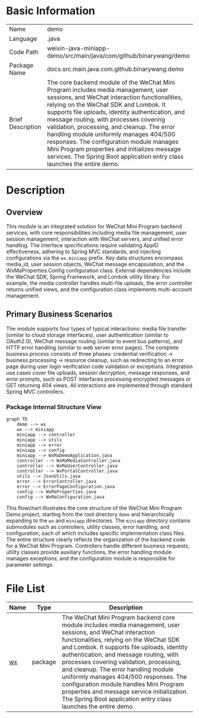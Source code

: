 # Basic Information

|      |      |
|------|------|
| Name | demo |
| Language | .java |
| Code Path | weixin-java-miniapp-demo/src/main/java/com/github/binarywang/demo |
| Package Name | docs.src.main.java.com.github.binarywang.demo |
| Brief Description | The core backend module of the WeChat Mini Program includes media management, user sessions, and WeChat interaction functionalities, relying on the WeChat SDK and Lombok. It supports file uploads, identity authentication, and message routing, with processes covering validation, processing, and cleanup. The error handling module uniformly manages 404/500 responses. The configuration module manages Mini Program properties and initializes message services. The Spring Boot application entry class launches the entire demo. |

# Description

## Overview  
This module is an integrated solution for WeChat Mini Program backend services, with core responsibilities including media file management, user session management, interaction with WeChat servers, and unified error handling. The interface specifications require validating AppID effectiveness, adhering to Spring MVC standards, and injecting configurations via the `wx.miniapp` prefix. Key data structures encompass media_id, user session objects, WeChat message encapsulation, and the WxMaProperties.Config configuration class. External dependencies include the WeChat SDK, Spring Framework, and Lombok utility library. For example, the media controller handles multi-file uploads, the error controller returns unified views, and the configuration class implements multi-account management.  

## Primary Business Scenarios  
The module supports four types of typical interactions: media file transfer (similar to cloud storage interfaces), user authentication (similar to OAuth2.0), WeChat message routing (similar to event bus patterns), and HTTP error handling (similar to web server error pages). The complete business process consists of three phases: credential verification → business processing → resource cleanup, such as redirecting to an error page during user login verification code validation or exceptions. Integration use cases cover file uploads, session decryption, message responses, and error prompts, such as POST interfaces processing encrypted messages or GET returning 404 views. All interactions are implemented through standard Spring MVC controllers.


### Package Internal Structure View

```mermaid
graph TD
    demo --> wx
    wx --> miniapp
    miniapp --> controller
    miniapp --> utils
    miniapp --> error
    miniapp --> config
    miniapp --> WxMaDemoApplication.java
    controller --> WxMaMediaController.java
    controller --> WxMaUserController.java
    controller --> WxPortalController.java
    utils --> JsonUtils.java
    error --> ErrorController.java
    error --> ErrorPageConfiguration.java
    config --> WxMaProperties.java
    config --> WxMaConfiguration.java
```

This flowchart illustrates the core structure of the WeChat Mini Program Demo project, starting from the root directory `demo` and hierarchically expanding to the `wx` and `miniapp` directories. The `miniapp` directory contains submodules such as controllers, utility classes, error handling, and configuration, each of which includes specific implementation class files. The entire structure clearly reflects the organization of the backend code for a WeChat Mini Program. Controllers handle different business requests, utility classes provide auxiliary functions, the error handling module manages exceptions, and the configuration module is responsible for parameter settings.

# File List

| Name   | Type  | Description |
|-------|------|-------------|
| [wx](wx/_module.md) | package | The WeChat Mini Program backend core module includes media management, user sessions, and WeChat interaction functionalities, relying on the WeChat SDK and Lombok. It supports file uploads, identity authentication, and message routing, with processes covering validation, processing, and cleanup. The error handling module uniformly manages 404/500 responses. The configuration module handles Mini Program properties and message service initialization. The Spring Boot application entry class launches the entire demo. |


